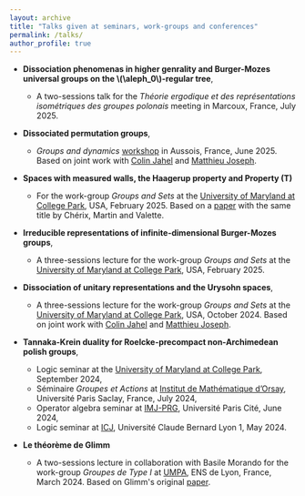 ```yaml
---
layout: archive
title: "Talks given at seminars, work-groups and conferences"
permalink: /talks/
author_profile: true
---
```


* **Dissociation phenomenas in higher genrality and Burger-Mozes universal groups on the \\(\aleph_0\\)-regular tree**,
   * A two-sessions talk for the *Théorie ergodique et des représentations isométriques des groupes polonais* meeting in Marcoux, France, July 2025. 

* **Dissociated permutation groups**,
    * *Groups and dynamics* [workshop](https://math.univ-lyon1.fr/~tsankov/2025-Aussois/) in Aussois, France, June 2025. Based on joint work with [Colin Jahel](https://tu-dresden.de/mn/math/algebra/das-institut/beschaeftigte/colin-jahel) and [Matthieu Joseph](https://www.imo.universite-paris-saclay.fr/~matthieu.joseph/).
 
* **Spaces with measured walls, the Haagerup property and Property (T)**
  * For the work-group *Groups and Sets* at the [University of Maryland at College Park](https://www-math.umd.edu/), USA, February 2025. Based on a [paper](https://www.cambridge.org/core/journals/ergodic-theory-and-dynamical-systems/article/abs/spaces-with-measured-walls-the-haagerup-property-and-property-t/2010AE920181FAEAE87341476DE99C9B) with the same title by Chérix, Martin and Valette.


* **Irreducible representations of infinite-dimensional Burger-Mozes groups**,
   * A three-sessions lecture for the work-group *Groups and Sets* at the [University of Maryland at College Park](https://www-math.umd.edu/), USA, February 2025.

* **Dissociation of unitary representations and the Urysohn spaces**,
   * A three-sessions lecture for the work-group *Groups and Sets* at the [University of Maryland at College Park](https://www-math.umd.edu/), USA, October 2024. Based on joint work with [Colin Jahel](https://tu-dresden.de/mn/math/algebra/das-institut/beschaeftigte/colin-jahel) and [Matthieu Joseph](https://www.imo.universite-paris-saclay.fr/~matthieu.joseph/).

* **Tannaka-Krein duality for Roelcke-precompact non-Archimedean polish groups**,
   * Logic seminar at the [University of Maryland at College Park](https://www-math.umd.edu/), September 2024,
   * Séminaire *Groupes et Actions* at [Institut de Mathématique d’Orsay](https://www.imo.universite-paris-saclay.fr/fr/), Université Paris Saclay, France, July 2024,
   * Operator algebra seminar at [IMJ-PRG](https://www.imj-prg.fr/), Université Paris Cité, June 2024,
   * Logic seminar at [ICJ](https://math.univ-lyon1.fr), Université Claude Bernard Lyon 1, May 2024.


* **Le théorème de Glimm**
  * A two-sessions lecture in collaboration with Basile Morando for the work-group *Groupes de Type I* at [UMPA](https://www.umpa.ens-lyon.fr/), ENS de Lyon, France, March 2024. Based on Glimm's original [paper](https://www.jstor.org/stable/1970319?seq=1).
 






